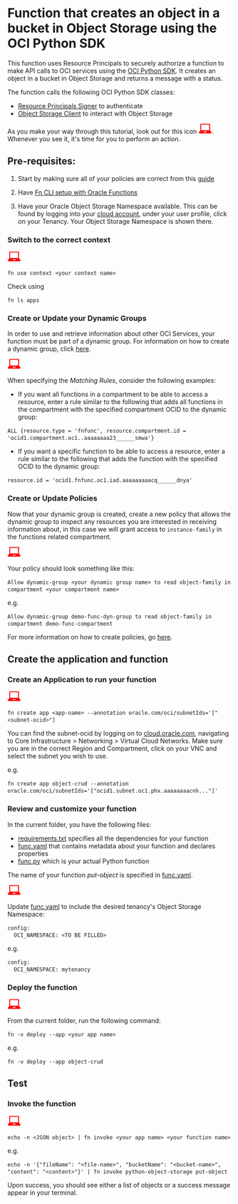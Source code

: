 # Function that creates an object in a bucket in Object Storage using the OCI Python SDK

This function uses Resource Principals to securely authorize a function to make
API calls to OCI services using the [OCI Python SDK](https://oracle-cloud-infrastructure-python-sdk.readthedocs.io/en/latest/index.html).
It creates an object in a bucket in Object Storage and returns a message with a status.

The function calls the following OCI Python SDK classes:
* [Resource Principals Signer](https://oracle-cloud-infrastructure-python-sdk.readthedocs.io/en/latest/api/signing.html?highlight=Resource%20Principals#resource-principals-signer) to authenticate
* [Object Storage Client](https://oracle-cloud-infrastructure-python-sdk.readthedocs.io/en/latest/api/object_storage/client/oci.object_storage.ObjectStorageClient.html) to interact with Object Storage

As you make your way through this tutorial, look out for this icon ![user input icon](../images/userinput.png).
Whenever you see it, it's time for you to perform an action.


Pre-requisites:
---------------
  1. Start by making sure all of your policies are correct from this [guide](https://docs.cloud.oracle.com/iaas/Content/Functions/Tasks/functionscreatingpolicies.htm?tocpath=Services%7CFunctions%7CPreparing%20for%20Oracle%20Functions%7CConfiguring%20Your%20Tenancy%20for%20Function%20Development%7C_____4)

  2. Have [Fn CLI setup with Oracle Functions](https://docs.cloud.oracle.com/iaas/Content/Functions/Tasks/functionsconfiguringclient.htm?tocpath=Services%7CFunctions%7CPreparing%20for%20Oracle%20Functions%7CConfiguring%20Your%20Client%20Environment%20for%20Function%20Development%7C_____0)

  3. Have your Oracle Object Storage Namespace available. This can be found by
  logging into your [cloud account](https://console.us-ashburn-1.oraclecloud.com/),
  under your user profile, click on your Tenancy. Your Object Storage Namespace
  is shown there.

### Switch to the correct context
  ![user input icon](../images/userinput.png)
  ```
  fn use context <your context name>
  ```
  Check using
  ```
  fn ls apps
  ```

### Create or Update your Dynamic Groups
In order to use and retrieve information about other OCI Services, your function
must be part of a dynamic group. For information on how to create a dynamic group,
click [here](https://docs.cloud.oracle.com/iaas/Content/Identity/Tasks/managingdynamicgroups.htm#To).

  ![user input icon](../images/userinput.png)

  When specifying the *Matching Rules*, consider the following examples:
  * If you want all functions in a compartment to be able to access a resource,
  enter a rule similar to the following that adds all functions in the compartment
  with the specified compartment OCID to the dynamic group:
  ```
  ALL {resource.type = 'fnfunc', resource.compartment.id = 'ocid1.compartment.oc1..aaaaaaaa23______smwa'}
  ```
  * If you want a specific function to be able to access a resource, enter a rule
  similar to the following that adds the function with the specified OCID to the
  dynamic group:
  ```
  resource.id = 'ocid1.fnfunc.oc1.iad.aaaaaaaaacq______dnya'
  ```

### Create or Update Policies
  Now that your dynamic group is created, create a new policy that allows the
  dynamic group to inspect any resources you are interested in receiving
  information about, in this case we will grant access to `instance-family` in
  the functions related compartment.

  ![user input icon](../images/userinput.png)

  Your policy should look something like this:
  ```
  Allow dynamic-group <your dynamic group name> to read object-family in compartment <your compartment name>
  ```
  e.g.
  ```
  Allow dynamic-group demo-func-dyn-group to read object-family in compartment demo-func-compartment
  ```

  For more information on how to create policies, go [here](https://docs.cloud.oracle.com/iaas/Content/Identity/Concepts/policysyntax.htm).


Create the application and function
-----------------------------------
### Create an Application to run your function

  ![user input icon](../images/userinput.png)
  ```
  fn create app <app-name> --annotation oracle.com/oci/subnetIds='["<subnet-ocid>"]
  ```

  You can find the subnet-ocid by logging on to [cloud.oracle.com](https://cloud.oracle.com/en_US/sign-in),
  navigating to Core Infrastructure > Networking > Virtual Cloud Networks. Make
  sure you are in the correct Region and Compartment, click on your VNC and
  select the subnet you wish to use.

  e.g.
  ```
  fn create app object-crud --annotation oracle.com/oci/subnetIds='["ocid1.subnet.oc1.phx.aaaaaaaacnh..."]'
  ```

### Review and customize your function
  In the current folder, you have the following files:
  - [requirements.txt](./requirements.txt) specifies all the dependencies for your function
  - [func.yaml](./func.yaml) that contains metadata about your function and declares properties
  - [func.py](./func.py) which is your actual Python function

  The name of your function *put-object* is specified in [func.yaml](./func.yaml).

  ![user input icon](../images/userinput.png)

  Update [func.yaml](./func.yaml) to include the desired tenancy's Object Storage Namespace:
  ```
  config:
    OCI_NAMESPACE: <TO BE FILLED>
  ```
  e.g.
  ```
  config:
    OCI_NAMESPACE: mytenancy
  ```

### Deploy the function
  ![user input icon](../images/userinput.png)


  From the current folder, run the following command:
  ```
  fn -v deploy --app <your app name>
  ```

  e.g.

  ```
  fn -v deploy --app object-crud
  ```

Test
----
### Invoke the function

  ![user input icon](../images/userinput.png)
  ```
  echo -n <JSON object> | fn invoke <your app name> <your function name>
  ```
  e.g.
  ```
  echo -n '{"fileName": "<file-name>", "bucketName": "<bucket-name>", "content": "<content>"}' | fn invoke python-object-storage put-object
  ```

Upon success, you should see either a list of objects or a success message appear in your terminal.
